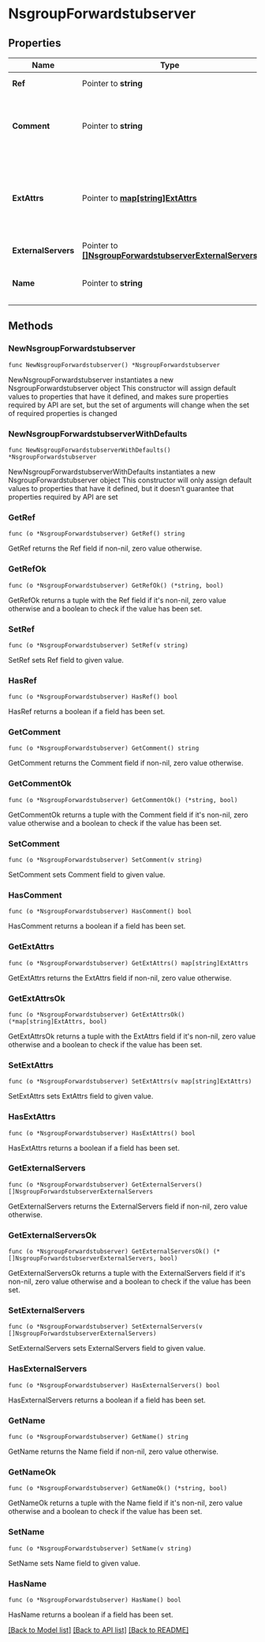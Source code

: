 # NsgroupForwardstubserver

## Properties

Name | Type | Description | Notes
------------ | ------------- | ------------- | -------------
**Ref** | Pointer to **string** | The reference to the object. | [optional] 
**Comment** | Pointer to **string** | Comment for the Forward Stub Server Name Server Group; maximum 256 characters. | [optional] 
**ExtAttrs** | Pointer to [**map[string]ExtAttrs**](ExtAttrs.md) | Extensible attributes associated with the object. For valid values for extensible attributes, see {extattrs:values}. | [optional] 
**ExternalServers** | Pointer to [**[]NsgroupForwardstubserverExternalServers**](NsgroupForwardstubserverExternalServers.md) | The list of external servers. | [optional] 
**Name** | Pointer to **string** | The name of this Forward Stub Server Name Server Group. | [optional] 

## Methods

### NewNsgroupForwardstubserver

`func NewNsgroupForwardstubserver() *NsgroupForwardstubserver`

NewNsgroupForwardstubserver instantiates a new NsgroupForwardstubserver object
This constructor will assign default values to properties that have it defined,
and makes sure properties required by API are set, but the set of arguments
will change when the set of required properties is changed

### NewNsgroupForwardstubserverWithDefaults

`func NewNsgroupForwardstubserverWithDefaults() *NsgroupForwardstubserver`

NewNsgroupForwardstubserverWithDefaults instantiates a new NsgroupForwardstubserver object
This constructor will only assign default values to properties that have it defined,
but it doesn't guarantee that properties required by API are set

### GetRef

`func (o *NsgroupForwardstubserver) GetRef() string`

GetRef returns the Ref field if non-nil, zero value otherwise.

### GetRefOk

`func (o *NsgroupForwardstubserver) GetRefOk() (*string, bool)`

GetRefOk returns a tuple with the Ref field if it's non-nil, zero value otherwise
and a boolean to check if the value has been set.

### SetRef

`func (o *NsgroupForwardstubserver) SetRef(v string)`

SetRef sets Ref field to given value.

### HasRef

`func (o *NsgroupForwardstubserver) HasRef() bool`

HasRef returns a boolean if a field has been set.

### GetComment

`func (o *NsgroupForwardstubserver) GetComment() string`

GetComment returns the Comment field if non-nil, zero value otherwise.

### GetCommentOk

`func (o *NsgroupForwardstubserver) GetCommentOk() (*string, bool)`

GetCommentOk returns a tuple with the Comment field if it's non-nil, zero value otherwise
and a boolean to check if the value has been set.

### SetComment

`func (o *NsgroupForwardstubserver) SetComment(v string)`

SetComment sets Comment field to given value.

### HasComment

`func (o *NsgroupForwardstubserver) HasComment() bool`

HasComment returns a boolean if a field has been set.

### GetExtAttrs

`func (o *NsgroupForwardstubserver) GetExtAttrs() map[string]ExtAttrs`

GetExtAttrs returns the ExtAttrs field if non-nil, zero value otherwise.

### GetExtAttrsOk

`func (o *NsgroupForwardstubserver) GetExtAttrsOk() (*map[string]ExtAttrs, bool)`

GetExtAttrsOk returns a tuple with the ExtAttrs field if it's non-nil, zero value otherwise
and a boolean to check if the value has been set.

### SetExtAttrs

`func (o *NsgroupForwardstubserver) SetExtAttrs(v map[string]ExtAttrs)`

SetExtAttrs sets ExtAttrs field to given value.

### HasExtAttrs

`func (o *NsgroupForwardstubserver) HasExtAttrs() bool`

HasExtAttrs returns a boolean if a field has been set.

### GetExternalServers

`func (o *NsgroupForwardstubserver) GetExternalServers() []NsgroupForwardstubserverExternalServers`

GetExternalServers returns the ExternalServers field if non-nil, zero value otherwise.

### GetExternalServersOk

`func (o *NsgroupForwardstubserver) GetExternalServersOk() (*[]NsgroupForwardstubserverExternalServers, bool)`

GetExternalServersOk returns a tuple with the ExternalServers field if it's non-nil, zero value otherwise
and a boolean to check if the value has been set.

### SetExternalServers

`func (o *NsgroupForwardstubserver) SetExternalServers(v []NsgroupForwardstubserverExternalServers)`

SetExternalServers sets ExternalServers field to given value.

### HasExternalServers

`func (o *NsgroupForwardstubserver) HasExternalServers() bool`

HasExternalServers returns a boolean if a field has been set.

### GetName

`func (o *NsgroupForwardstubserver) GetName() string`

GetName returns the Name field if non-nil, zero value otherwise.

### GetNameOk

`func (o *NsgroupForwardstubserver) GetNameOk() (*string, bool)`

GetNameOk returns a tuple with the Name field if it's non-nil, zero value otherwise
and a boolean to check if the value has been set.

### SetName

`func (o *NsgroupForwardstubserver) SetName(v string)`

SetName sets Name field to given value.

### HasName

`func (o *NsgroupForwardstubserver) HasName() bool`

HasName returns a boolean if a field has been set.


[[Back to Model list]](../README.md#documentation-for-models) [[Back to API list]](../README.md#documentation-for-api-endpoints) [[Back to README]](../README.md)


